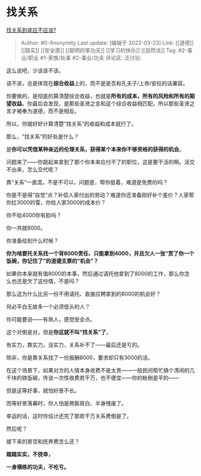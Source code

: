 # 找关系
[找关系到底应不应该?](https://www.zhihu.com/question/29086866/answer/2402328749)

> Author: #0-Anonymity
> Last update: [编辑于 2022-03-23]
> Link: [[道德]] [[踏实]] [[安全感]] [[聪明的笨功夫]] [[学习的快乐]] [[自然法]]
> Tag: #2-事业/职业 #1-家族/处事 #2-事业/功夫
> 评论区:
> 泛讨论:

这么说吧，少谈该不该。

该不该，总是体现在**综合收益**上的，而不是是否和孔夫子/上帝/安拉的话兼容。

你要做的，是彻底的算清楚综合收益，也就是**所有的成本，所有的风险和所有的期望收益**。你最后会发现，是那些圣贤之言和这个综合收益相匹配，所以那些圣贤之言才被奉为道德，而不是相反。

所以，你就好好计算清楚“找关系”的收益和成本就行了。

那么，“找关系”的好处是什么？

是**你可以凭借某种亲近的伦理关系，获得某个本来你不够资格的获得的机会**。

问题来了——你跳起来拿到了那个你本来应付不了的职位，这是要干活的啊。活交不出来，怎么交代呢？

靠“关系”一直混，不是不可以，问题是，帮你挺着，难道是免费的吗？

你是不是得“自觉”点？补偿人家付出的劳动？难道你还准备刚好补个差价？人家帮你扛3000的雷，你给人家3000的成本价？

你不给4000你有脸吗？

你一共就8000。

你准备给到什么时候？

**你为啥要托关系找一个背8000责任、只能拿到4000，并且欠人一张“赏了你一个饭碗，你记住了”的道德支票的“机会”？**

如果你本来就有值8000的本事，然后通过请托他拿到了8000的工作，那么你怎么也还是欠了这份情，不是吗？

那么这为什么比另一份不用请托、直接应聘拿到的8000的机会好？

何必平白无故多一个必须低头的人？

你可能要说——有熟人，感觉安全点。

这个对倒是对，但是**你这就不叫“找关系”了**。

有实力，靠实力，没实力，关系补不了——最后还是亏的。

除非，你是靠关系找了一份报酬8000，要求却只有3000的活。

在这个场景下，如果对方的人情本身收费不是太贵——一般民间帮忙搞个清闲的几千块的铁饭碗，传说一次性收费若干万，也不便宜——你的帐倒是平的——

但是这等好事，就怕好景不长。

而等好景落幕时，你人怕是两鬓斑白、半身残废了。

幸运的话，这时你估计还完了那若干万关系费倒是了。

然后呢？

接下来的房贷和抚养费怎么还？

**踏踏实实，不侥幸，**

**一身横练的功夫，不吃亏。**

